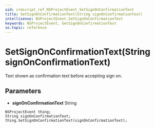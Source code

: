 ```yaml
---
uid: crmscript_ref_NSProjectEvent_SetSignOnConfirmationText
title: SetSignOnConfirmationText(String signOnConfirmationText)
intellisense: NSProjectEvent.SetSignOnConfirmationText
keywords: NSProjectEvent, GetSignOnConfirmationText
so.topic: reference
---
```


# SetSignOnConfirmationText(String signOnConfirmationText)

Text shown as confirmation text before accepting sign on.

## Parameters

* **signOnConfirmationText** String

```crmscript
NSProjectEvent thing;
String signOnConfirmationText;
thing.SetSignOnConfirmationText(signOnConfirmationText);
```

